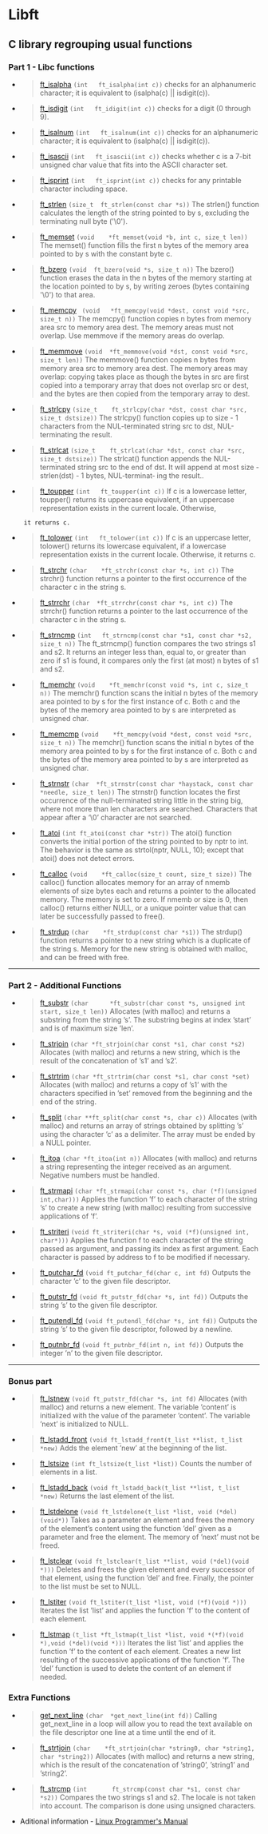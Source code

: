 # Libft

## C library regrouping usual functions

### Part 1 - Libc functions

- > [ft_isalpha](/ft_isalpha.c) `(int	ft_isalpha(int c))` checks for an alphanumeric character; it is equivalent to (isalpha(c) || isdigit(c)).

- > [ft_isdigit](/ft_isdigit.c) `(int	ft_idigit(int c))` checks for a digit (0 through 9).

- > [ft_isalnum](/ft_isalnum.c) `(int	ft_isalnum(int c))` checks for an alphanumeric character; it is equivalent to (isalpha(c) || isdigit(c)).

- > [ft_isascii](/ft_isascii.c) `(int	ft_isascii(int c))` checks whether c is a 7-bit unsigned char value that fits into the ASCII character set.

- > [ft_isprint](/ft_isprint.c) `(int	ft_isprint(int c))` checks for any printable character including space.

- > [ft_strlen](/ft_strlen.c) `(size_t	ft_strlen(const char *s))` The strlen() function calculates the length of the string pointed to by s, excluding the terminating null byte ('\0').

- > [ft_memset](/ft_memset.c) `(void	*ft_memset(void *b, int c, size_t len))` The memset() function fills the first n bytes of the memory area pointed to by s with the constant byte c.

- > [ft_bzero](/ft_bzero.c) `(void	ft_bzero(void *s, size_t n))` The bzero() function erases the data in the n bytes of the memory starting at the location pointed to by s, by writing zeroes (bytes containing '\0') to that area.

- > [ft_memcpy](/ft_memcpy.c) ` (void	*ft_memcpy(void *dest, const void *src, size_t n))` The memcpy() function copies n bytes from memory area src to memory area dest. The memory areas must not overlap. Use memmove if the memory
       areas do overlap.
- > [ft_memmove](/ft_memmove.c) `(void	*ft_memmove(void *dst, const void *src, size_t len))` The memmove() function copies n bytes from memory area src to memory area dest. The memory areas may overlap: copying takes place as though the bytes in src are first copied into a temporary array that does not overlap src or dest, and the bytes are then copied from the temporary array to
       dest.
- > [ft_strlcpy](/ft_strlcpy.c) `(size_t	ft_strlcpy(char *dst, const char *src, size_t dstsize))` The strlcpy() function copies up to size - 1 characters from the NUL-terminated string src to dst, NUL-terminating the result.

- > [ft_strlcat](/ft_strlcat.c) `(size_t	ft_strlcat(char *dst, const char *src, size_t dstsize))` The strlcat() function appends the NUL-terminated string src to the end of dst. It will append at most size - strlen(dst) - 1 bytes, NUL-terminat‐
  > ing the result..
- > [ft_toupper](/ft_toupper.c) `(int	ft_toupper(int c))` If c is a lowercase letter, toupper() returns its uppercase equivalent, if an uppercase representation exists in the current locale. Otherwise,

       it returns c.

- > [ft_tolower](/ft_tolower.c) `(int	ft_tolower(int c))` If c is an uppercase letter, tolower() returns its lowercase equivalent, if a lowercase representation exists in the current locale. Otherwise,
       it returns c.

- > [ft_strchr](/ft_strchr.c) `(char	*ft_strchr(const char *s, int c))` The strchr() function returns a pointer to the first occurrence of the character c in the string s.
- > [ft_strrchr](/ft_strrchr.c) `(char	*ft_strrchr(const char *s, int c))` The strrchr() function returns a pointer to the last occurrence of the character c in the string s.

- > [ft_strncmp](/ft_strncmp.c) `(int	ft_strncmp(const char *s1, const char *s2, size_t n))` The ft_strncmp() function compares the two strings s1 and s2. It returns an integer less than, equal to, or greater than zero if s1 is found, it compares only the first (at most) n bytes of s1 and s2.

- > [ft_memchr](/ft_memchr.c) `(void	*ft_memchr(const void *s, int c, size_t n))` The memchr() function scans the initial n bytes of the memory area pointed to by s for the first instance of c. Both c and the bytes of the memory area pointed to by s are interpreted as unsigned char.

- > [ft_memcmp](/ft_memcmp.c) `(void	*ft_memcpy(void *dest, const void *src, size_t n))` The memchr() function scans the initial n bytes of the memory area pointed to by s for the first instance of c. Both c and the bytes of the memory area pointed to by s are interpreted as unsigned char.

- > [ft_strnstr](/ft_strnstr.c) `(char	*ft_strnstr(const char *haystack, const char *needle, size_t len))` The strnstr() function locates the first occurrence of the null-terminated string little in the string big, where not more than len characters are searched. Characters that appear after a ‘\0’ character are not searched.

- > [ft_atoi](/ft_atoi.c) `(int	ft_atoi(const char *str))` The atoi() function converts the initial portion of the string pointed to by nptr to int. The behavior is the same as strtol(nptr, NULL, 10); except that atoi() does not detect errors.

- > [ft_calloc](/ft_calloc.c) `(void	*ft_calloc(size_t count, size_t size))` The calloc() function allocates memory for an array of nmemb elements of size bytes each and returns a pointer to the allocated memory. The memory is set to zero. If nmemb or size is 0, then calloc() returns either NULL, or a unique pointer value that can later be successfully passed to free().

- > [ft_strdup](/ft_strdup.c) `(char	*ft_strdup(const char *s1))` The strdup() function returns a pointer to a new string which is a duplicate of the string s. Memory for the new string is obtained with malloc, and can be freed with free.

---

### Part 2 - Additional Functions

- > [ft_substr](/ft_substr.c) `(char      *ft_substr(char const *s, unsigned int start, size_t len))` Allocates (with malloc) and returns a substring from the string ’s’. The substring begins at index ’start’ and is of maximum size ’len’.

- > [ft_strjoin](/ft_strjoin.c) `(char *ft_strjoin(char const *s1, char const *s2)` Allocates (with malloc) and returns a new string, which is the result of the concatenation of ’s1’ and ’s2’.

- > [ft_strtrim](/ft_strtrim.c) `(char *ft_strtrim(char const *s1, char const *set)` Allocates (with malloc) and returns a copy of ’s1’ with the characters specified in ’set’ removed from the beginning and the end of the string.

- > [ft_split](/ft_split.c) `(char **ft_split(char const *s, char c))` Allocates (with malloc) and returns an array of strings obtained by splitting ’s’ using the character ’c’ as a delimiter. The array must be ended by a NULL pointer.

- > [ft_itoa](/ft_itoa.c) `(char *ft_itoa(int n))` Allocates (with malloc) and returns a string representing the integer received as an argument. Negative numbers must be handled.

- > [ft_strmapi](/ft_strmapi.c) `(char *ft_strmapi(char const *s, char (*f)(unsigned int,char)))` Applies the function ’f’ to each character of the string ’s’ to create a new string (with malloc) resulting from successive applications of ’f’.

- > [ft_striteri](/ft_striteri.c) `(void ft_striteri(char *s, void (*f)(unsigned int, char*)))` Applies the function f to each character of the string passed as argument, and passing its index as first argument. Each character is passed by address to f to be modified if necessary.

- > [ft_putchar_fd](/ft_putchar_fd.c) `(void ft_putchar_fd(char c, int fd)` Outputs the character ’c’ to the given file descriptor.

- > [ft_putstr_fd](/ft_putstr_fd.c) `(void ft_putstr_fd(char *s, int fd))` Outputs the string ’s’ to the given file descriptor.

- > [ft_putendl_fd](/ft_putendl_fd.c) `(void ft_putendl_fd(char *s, int fd))` Outputs the string ’s’ to the given file descriptor, followed by a newline.

- > [ft_putnbr_fd](/ft_putnbr_fd.c) `(void ft_putnbr_fd(int n, int fd))` Outputs the integer ’n’ to the given file descriptor.

---

### Bonus part

- > [ft_lstnew](/ft_lstnew.c) `(void ft_putstr_fd(char *s, int fd)` Allocates (with malloc) and returns a new element. The variable ’content’ is initialized with the value of the parameter ’content’. The variable ’next’ is initialized to NULL.

- > [ft_lstadd_front](/ft_lstadd_front.c) `(void ft_lstadd_front(t_list **list, t_list *new)` Adds the element ’new’ at the beginning of the list.

- > [ft_lstsize](/ft_lstsize.c) `(int ft_lstsize(t_list *list))` Counts the number of elements in a list.

- > [ft_lstadd_back](/ft_lstadd_back.c) `(void ft_lstadd_back(t_list **list, t_list *new)` Returns the last element of the list.

- > [ft_lstdelone](/ft_lstdelone.c) `(void ft_lstdelone(t_list *list, void (*del)(void*))` Takes as a parameter an element and frees the memory of the element’s content using the function ’del’ given as a parameter and free the element. The memory of ’next’ must not be freed.

- > [ft_lstclear](/ft_lstclear.c) `(void ft_lstclear(t_list **list, void (*del)(void *)))` Deletes and frees the given element and every successor of that element, using the function ’del’ and free. Finally, the pointer to the list must be set to NULL.

- > [ft_lstiter](/ft_lstiter.c) `(void ft_lstiter(t_list *list, void (*f)(void *)))` Iterates the list ’list’ and applies the function ’f’ to the content of each element.

- > [ft_lstmap](/ft_lstmap.c) `(t_list *ft_lstmap(t_list *list, void *(*f)(void *),void (*del)(void *)))` Iterates the list ’list’ and applies the function ’f’ to the content of each element. Creates a new list resulting of the successive applications of the function ’f’. The ’del’ function is used to delete the content of an element if needed.

### Extra Functions

- > [get_next_line](/get_next_line/get_next_line.c) `(char	*get_next_line(int fd))` Calling get_next_line in a loop will allow you to read the text
  > available on the file descriptor one line at a time until the end of it.

- > [ft_strtjoin](/ft_strtjoin.c) `(char	*ft_strtjoin(char *string0, char *string1, char *string2))` Allocates (with malloc) and returns a new string, which is the result of the concatenation of ’string0’, ’string1’ and ’string2’.

- > [ft_strcmp](/ft_strcmp.c) `(int       ft_strcmp(const char *s1, const char *s2))` Compares the two strings s1 and s2. The locale is not taken into account.
  > The comparison is done using unsigned characters.

- Aditional information - [Linux Programmer's Manual](http://man7.org/)
